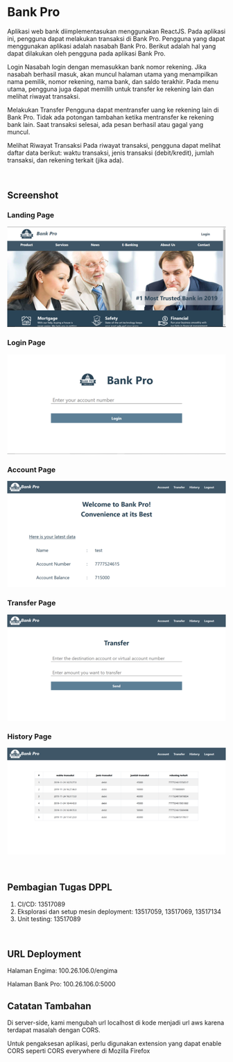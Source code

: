 # Bank Pro

Aplikasi web bank diimplementasukan menggunakan ReactJS. Pada aplikasi ini, pengguna dapat melakukan transaksi di Bank Pro. Pengguna yang dapat menggunakan aplikasi adalah nasabah Bank Pro. Berikut adalah hal yang dapat dilakukan oleh pengguna pada aplikasi Bank Pro.

Login
Nasabah login dengan memasukkan bank nomor rekening. Jika nasabah berhasil masuk, akan muncul halaman utama yang menampilkan nama pemilik, nomor rekening, nama bank, dan saldo terakhir. Pada menu utama, pengguna juga dapat memilih untuk transfer ke rekening lain dan melihat riwayat transaksi.

Melakukan Transfer
Pengguna dapat mentransfer uang ke rekening lain di Bank Pro. Tidak ada potongan tambahan ketika mentransfer ke rekening bank lain. Saat transaksi selesai, ada pesan berhasil atau gagal yang muncul.

Melihat Riwayat Transaksi
Pada riwayat transaksi, pengguna dapat melihat daftar data berikut: waktu transaksi, jenis transaksi (debit/kredit), jumlah transaksi, dan rekening terkait (jika ada).

</br>

## Screenshot

### Landing Page
![landing-page](src/screenshot/home.PNG)

### Login Page
![login-page](src/screenshot/login.PNG)

### Account Page
![account-page](src/screenshot/account.PNG)

### Transfer Page
![transfer-page](src/screenshot/transfer.PNG)

### History Page
![history-page](src/screenshot/history.PNG)

</br>

## Pembagian Tugas DPPL
1. CI/CD: 13517089
2. Eksplorasi dan setup mesin deployment: 13517059, 13517069, 13517134
3. Unit testing: 13517089

</br>

## URL Deployment
Halaman Engima: 100.26.106.0/engima

Halaman Bank Pro: 100.26.106.0:5000

## Catatan Tambahan
Di server-side, kami mengubah url localhost di kode menjadi url aws karena terdapat masalah dengan CORS. 

Untuk pengaksesan aplikasi, perlu digunakan extension yang dapat enable CORS seperti CORS everywhere di Mozilla Firefox